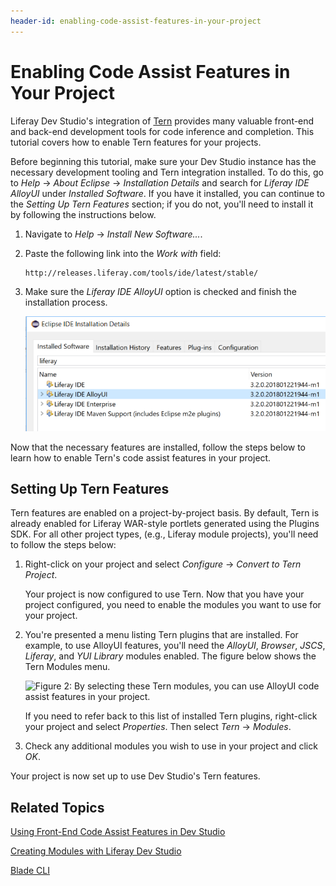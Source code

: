 ```yaml
---
header-id: enabling-code-assist-features-in-your-project
---
```


# Enabling Code Assist Features in Your Project

Liferay Dev Studio's integration of [Tern](http://ternjs.net/) provides many
valuable front-end and back-end development tools for code inference and
completion. This tutorial covers how to enable Tern features for your projects. 

Before beginning this tutorial, make sure your Dev Studio instance has the
necessary development tooling and Tern integration installed. To do this, go to
*Help* &rarr; *About Eclipse* &rarr; *Installation Details* and search for
*Liferay IDE AlloyUI* under *Installed Software*. If you have it installed, you
can continue to the *Setting Up Tern Features* section; if you do not, you'll
need to install it by following the instructions below. 

1.  Navigate to *Help* &rarr; *Install New Software...*.

2.  Paste the following link into the *Work with* field: 

        http://releases.liferay.com/tools/ide/latest/stable/

3.  Make sure the *Liferay IDE AlloyUI* option is checked and finish the
    installation process. 

    ![Figure 1: The *Liferay IDE AlloyUI* option is actually a sub-option listed within the *Liferay IDE* option.](../../../images/alloyui-ide-feature.png)

Now that the necessary features are installed, follow the steps below to learn
how to enable Tern's code assist features in your project. 

## Setting Up Tern Features

Tern features are enabled on a project-by-project basis. By default, Tern is
already enabled for Liferay WAR-style portlets generated using the Plugins SDK.
For all other project types, (e.g., Liferay module projects), you'll need to
follow the steps below: 

1.  Right-click on your project and select *Configure* &rarr; *Convert to Tern 
    Project*. 

    Your project is now configured to use Tern. Now that you have your project
    configured, you need to enable the modules you want to use for your project.

2.  You're presented a menu listing Tern plugins that are installed. For
    example, to use AlloyUI features, you'll need the *AlloyUI*, *Browser*,
    *JSCS*, *Liferay*, and *YUI Library* modules enabled. The figure below shows
    the Tern Modules menu.

    ![Figure 2: By selecting these Tern modules, you can use AlloyUI code assist features in your project.](../../../images/tern-modules.png)

    If you need to refer back to this list of installed Tern plugins,
    right-click your project and select *Properties*. Then select *Tern* &rarr;
    *Modules*. 

3.  Check any additional modules you wish to use in your project and click *OK*. 

Your project is now set up to use Dev Studio's Tern features. 

## Related Topics

[Using Front-End Code Assist Features in Dev Studio](/docs/7-1/tutorials/-/knowledge_base/t/using-front-end-code-assist-features-in-ide)

[Creating Modules with Liferay Dev Studio](/docs/7-1/tutorials/-/knowledge_base/t/creating-modules-with-liferay-ide)

[Blade CLI](/docs/7-1/tutorials/-/knowledge_base/t/blade-cli)
